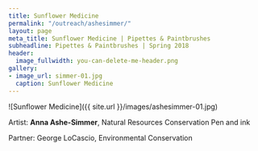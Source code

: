 ```yaml
---
title: Sunflower Medicine
permalink: "/outreach/ashesimmer/"
layout: page
meta_title: Sunflower Medicine | Pipettes & Paintbrushes
subheadline: Pipettes & Paintbrushes | Spring 2018
header:
  image_fullwidth: you-can-delete-me-header.png
gallery:
- image_url: simmer-01.jpg
  caption: Sunflower Medicine
---
```


![Sunflower Medicine]({{ site.url }}/images/ashesimmer-01.jpg)

Artist: **Anna Ashe-Simmer**, Natural Resources Conservation
Pen and ink

Partner: George LoCascio, Environmental Conservation

